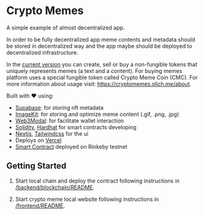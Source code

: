 # Crypto Memes

A simple example of almost decentralized app. 

In order to be fully decentralized app meme contents and metadata should be stored in decentralized way and the app maybe should be deployed to decentralized infrastructure.

In the [current version](https://cryptomemes.olich.me/) you can create, sell or buy a non-fungible tokens that uniquely represents memes (a text and a content). For buying memes platform uses a special fungible token called Crypto Meme Coin (CMC). For more information about usage visit: https://cryptomemes.olich.me/about.

Built with ❤️ using:
- [Supabase](https://supabase.com/): for storing nft metadata
- [ImageKit](https://imagekit.io/): for storing and optimize meme content (.gif, .png, .jpg)
- [Web3Modal](https://github.com/Web3Modal/web3modal): for facilitate wallet interaction
- [Solidity](https://docs.soliditylang.org/), [Hardhat](https://hardhat.org/) for smart contracts developing
- [Nextjs](https://nextjs.org/), [Tailwindcss](https://tailwindcss.com/) for the ui
- Deploys on [Vercel](https://vercel.com/)
- [Smart Contract](https://rinkeby.etherscan.io/address/0xc7AfDe497AdFfd7664416CDA4D85C0B219727401) deployed on Rinkeby testnet

## Getting Started

1. Start local chain and deploy the contract following instructions in [/backend/blockchain/README](/backend/blockchain/README.md#getting-started).

2. Start crypto meme local website following instructions in [/frontend/README](/frontend/README.md#getting-started).
